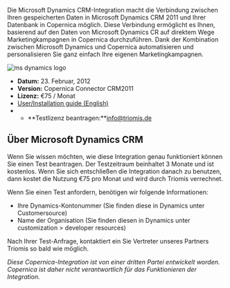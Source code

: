 Die Microsoft Dynamics CRM-Integration macht die Verbindung zwischen
Ihren gespeicherten Daten in Microsoft Dynamics CRM 2011 und Ihrer
Datenbank in Copernica möglich. Diese Verbindung ermöglicht es Ihnen,
basierend auf den Daten von Microsoft Dynamics CR auf direktem Wege
Marketingkampagnen in Copernica durchzuführen. Dank der Kombination
zwischen Microsoft Dynamics und Copernica automatisieren und
personalisieren Sie ganz einfach Ihre eigenen Marketingkampagnen.

![ms dynamics logo](Copernicacom/ms-dynamics-logo.png)

-   **Datum:** 23. Februar, 2012
-   **Version:** Copernica Connector CRM2011
-   **Lizenz:** €75 / Monat
-   [User/Installation guide
    (English)](Copernicacom/Copernica-Connector-CRM-Beta-English.pdf "User/Installation guide (English)")
-   -   **Testlizenz beantragen:**info@triomis.de

Über Microsoft Dynamics CRM
---------------------------

Wenn Sie wissen möchten, wie diese Integration genau funktioniert können
Sie einen Test beantragen. Der Testzeitraum beinhaltet 3 Monate und ist
kostenlos. Wenn Sie sich entschließen die Integration danach zu
benutzen, dann kostet die Nutzung €75 pro Monat und wird durch Triomis
verrechnet.

Wenn Sie einen Test anfordern, benötigen wir folgende Informationen:

-   Ihre Dynamics-Kontonummer (Sie finden diese in Dynamics unter
    Customersource)
-   Name der Organisation (Sie finden diesen in Dynamics unter
    customization \> developer resources)

Nach Ihrer Test-Anfrage, kontaktiert ein Sie Vertreter unseres Partners
Triomis so bald wie möglich.

*Diese Copernica-Integration ist von einer dritten Partei entwickelt
worden. Copernica ist daher nicht verantwortlich für das Funktionieren
der Integration.*
